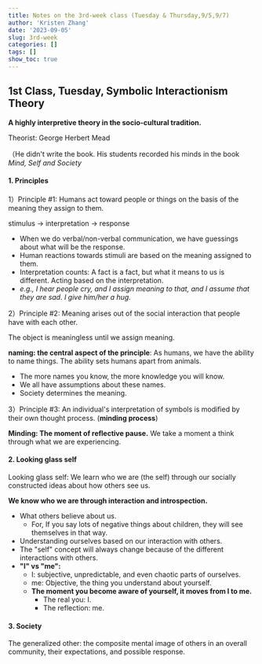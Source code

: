 ```yaml
---
title: Notes on the 3rd-week class (Tuesday & Thursday,9/5,9/7)
author: 'Kristen Zhang'
date: '2023-09-05'
slug: 3rd-week
categories: []
tags: []
show_toc: true
---
```


## 1st Class, Tuesday, Symbolic Interactionism Theory

**A highly interpretive theory in the socio-cultural tradition.**

Theorist: George Herbert Mead

（He didn't write the book. His students recorded his minds in the book *Mind, Self and Society*

#### 1. Principles

1）Principle #1: Humans act toward people or things on the basis of the meaning they assign to them. 

stimulus -> interpretation -> response

- When we do verbal/non-verbal communication, we have guessings about what will be the response.
- Human reactions towards stimuli are based on the meaning assigned to them. 
- Interpretation counts: A fact is a fact, but what it means to us is different.  Acting based on the interpretation.
- *e.g., I hear people cry, and I assign meaning to that, and I assume that they are sad. I give him/her a hug.* 

2）Principle #2: Meaning arises out of the social interaction that people have with each other.

The object is meaningless until we assign meaning.

**naming: the central aspect of the principle**: As humans, we have the ability to name things. The ability sets humans apart from animals.

- The more names you know, the more knowledge you will know.
- We all have assumptions about these names.
- Society determines the meaning.

3）Principle #3: An individual's interpretation of symbols is modified by their own thought process. (**minding process**)

**Minding: The moment of reflective pause.** We take a moment a think through what we are experiencing.

#### 2. Looking glass self

Looking glass self: We learn who we are (the self) through our socially constructed ideas about how others see us.

**We know who we are through interaction and introspection.**

- What others believe about us.
  - For, If you say lots of negative things about children, they will see themselves in that way.
- Understanding ourselves based on our interaction with others.
- The "self" concept will always change because of the different interactions with others.
- **"I" vs "me":**
  - I: subjective, unpredictable, and even chaotic parts of ourselves.
  - me: Objective, the thing you understand about yourself. 
  - **The moment you become aware of yourself, it moves from I to me.**
    - The real you: I.
    - The reflection: me. 

#### 3. Society

The generalized other: the composite mental image of others in an overall community, their expectations, and possible response.

 











